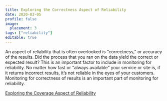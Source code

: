 ```yaml
---
title: Exploring the Correctness Aspect of Reliability
date: 2020-03-05
profile: false
image:
  placement: 3
tags: ["reliability"]
editable: true
---
```


An aspect of reliability that is often overlooked is “correctness,” or accuracy
of the results. Did the process that you ran on the data yield the correct or
expected result? This is an important factor to include in monitoring for
reliability. No matter how fast or “always available” your service or site is,
if it returns incorrect results, it’s not reliable in the eyes of your
customers. Monitoring for correctness of results is an important part of
monitoring for reliability.

[Exploring the Coverage Aspect of Reliability](/post/exploring-the-coverage-aspect-of-reliability/)